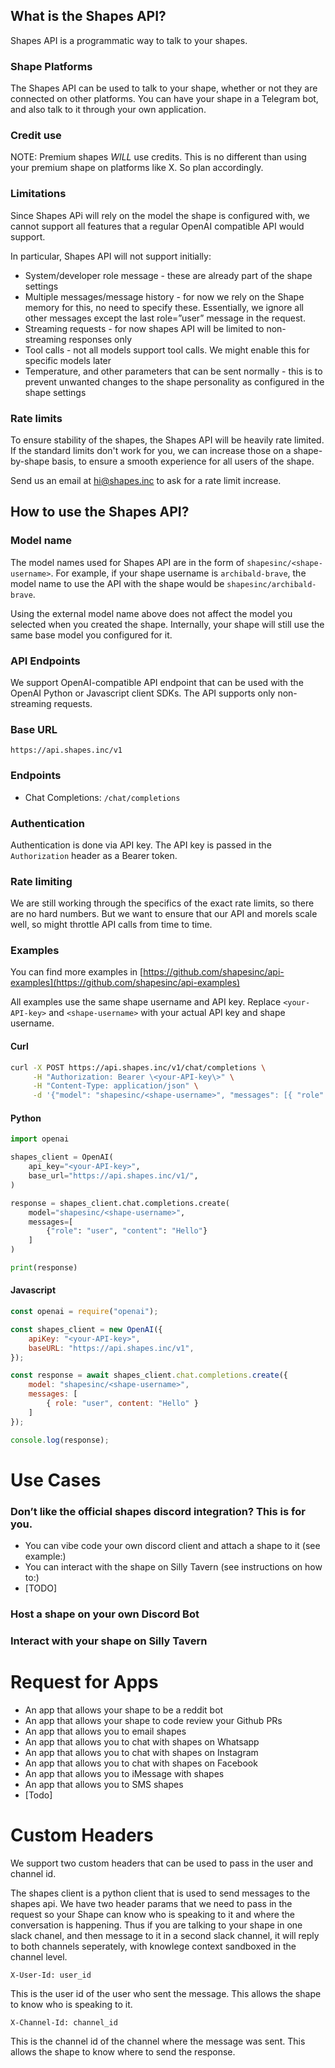 ## What is the Shapes API?

Shapes API is a programmatic way to talk to your shapes.

### Shape Platforms

The Shapes API can be used to talk to your shape, whether or not they are connected on other platforms. You can have your shape in a Telegram bot, and also talk to it through your own application.

### Credit use

NOTE: Premium shapes *WILL* use credits.
This is no different than using your premium shape on platforms like X. So plan accordingly.

### Limitations

Since Shapes APi will rely on the model the shape is configured with, we cannot support all features that a regular OpenAI compatible API would support.

In particular, Shapes API will not support initially:

- System/developer role message \- these are already part of the shape settings
- Multiple messages/message history \- for now we rely on the Shape memory for this, no need to specify these. Essentially, we ignore all other messages except the last role=”user” message in the request.
- Streaming requests \- for now shapes API will be limited to non-streaming responses only
- Tool calls \- not all models support tool calls. We might enable this for specific models later
- Temperature, and other parameters that can be sent normally \- this is to prevent unwanted changes to the shape personality as configured in the shape settings

### Rate limits

To ensure stability of the shapes, the Shapes API will be heavily rate limited. If the standard limits don't work for you, we can increase those on a shape-by-shape basis, to ensure a smooth experience for all users of the shape.

Send us an email at hi@shapes.inc to ask for a rate limit increase.

## How to use the Shapes API?

### Model name

The model names used for Shapes API are in the form of `shapesinc/<shape-username>`. For example, if your shape username is `archibald-brave`, the model name to use the API with the shape would be `shapesinc/archibald-brave`.

Using the external model name above does not affect the model you selected when you created the shape. Internally, your shape will still use the same base model you configured for it.

### API Endpoints

We support OpenAI-compatible API endpoint that can be used with the OpenAI Python or Javascript client SDKs. The API supports only non-streaming requests.

### Base URL

`https://api.shapes.inc/v1`

### Endpoints

- Chat Completions: `/chat/completions`

### Authentication

Authentication is done via API key. The API key is passed in the `Authorization` header as a Bearer token.

### Rate limiting

We are still working through the specifics of the exact rate limits, so there are no hard numbers. But we want to ensure that our API and morels scale well, so might throttle API calls from time to time.

### Examples

You can find more examples in [https://github.com/shapesinc/api-examples](https://github.com/shapesinc/api-examples)

All examples use the same shape username and API key. Replace `<your-API-key>` and `<shape-username>` with your actual API key and shape username.

#### Curl

```bash
curl -X POST https://api.shapes.inc/v1/chat/completions \
     -H "Authorization: Bearer \<your-API-key\>" \
     -H "Content-Type: application/json" \
     -d '{"model": "shapesinc/<shape-username>", "messages": [{ "role": "user", "content": "Hello" }]}'
```

#### Python

```python
import openai

shapes_client = OpenAI(
    api_key="<your-API-key>",
    base_url="https://api.shapes.inc/v1/",
)

response = shapes_client.chat.completions.create(
    model="shapesinc/<shape-username>",
    messages=[
        {"role": "user", "content": "Hello"}
    ]
)

print(response)
```

#### Javascript

```Javascript
const openai = require("openai");

const shapes_client = new OpenAI({
    apiKey: "<your-API-key>",
    baseURL: "https://api.shapes.inc/v1",
});

const response = await shapes_client.chat.completions.create({
    model: "shapesinc/<shape-username>",
    messages: [
        { role: "user", content: "Hello" }
    ]
});

console.log(response);
```

# Use Cases

### **Don’t like the official shapes discord integration? This is for you.**

- You can vibe code your own discord client and attach a shape to it (see example:)
- You can interact with the shape on Silly Tavern (see instructions on how to:)
- \[TODO\]

### **Host a shape on your own Discord Bot**

### **Interact with your shape on Silly Tavern**

# Request for Apps

- An app that allows your shape to be a reddit bot
- An app that allows your shape to code review your Github PRs
- An app that allows you to email shapes
- An app that allows you to chat with shapes on Whatsapp
- An app that allows you to chat with shapes on Instagram
- An app that allows you to chat with shapes on Facebook
- An app that allows you to iMessage with shapes
- An app that allows you to SMS shapes
- \[Todo\]

# Custom Headers

We support two custom headers that can be used to pass in the user and channel id.

The shapes client is a python client that is used to send messages to the shapes api. We have two header params that we need to pass in the request so your Shape can know who is speaking to it and where the conversation is happening. Thus if you are talking to your shape in one slack chanel, and then message to it in a second slack channel, it will reply to both channels seperately, with knowlege context sandboxed in the channel level.

```
X-User-Id: user_id
```

This is the user id of the user who sent the message. This allows the shape to know who is speaking to it.

```
X-Channel-Id: channel_id
```

This is the channel id of the channel where the message was sent. This allows the shape to know where to send the response.
